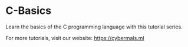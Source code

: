 # C-Basics
Learn the basics of the C programming language with this tutorial series.

For more tutorials, visit our website: https://cybermals.ml
